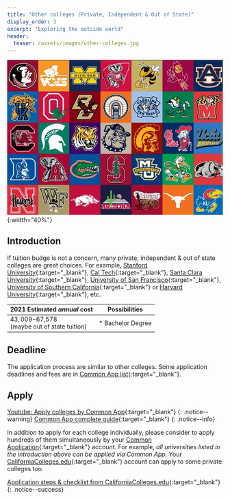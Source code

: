 ```yaml
---
title: "Other colleges (Private, Independent & Out of State)"
display_order: 3
excerpt: "Exploring the outside world"
header:
  teaser: /assets/images/other-colleges.jpg
---
```

![Many college flags](/assets/images/other-colleges.jpg){:width="40%"}
## Introduction
If tuition budge is not a concern, many private, independent & out of state colleges are great choices. For example, [Stanford University](https://www.stanford.edu/){:target="_blank"}, [Cal Tech](https://www.caltech.edu/){:target="_blank"}, [Santa Clara University](https://www.scu.edu/){:target="_blank"}, [University of San Francisco](https://www.usfca.edu/){:target="_blank"}, [University of Southern California](https://www.usc.edu/){:target="_blank"} or [Harvard University](https://www.harvard.edu/){:target="_blank"}, etc.

| 2021 Estimated <strong><em>annual</em></strong> cost| Possibilities | 
| --------------------------------------------------- | --------------| 
|$43,009-$67,578<br>(maybe out of state tuition)   |* Bachelor Degree |

## Deadline
The application process are similar to other colleges. Some application deadlines and fees are in [Common App list](https://content.commonapp.org/Files/ReqGrid.pdf){:target="_blank"}.

## Apply
[Youtube: Apply colleges by Common App](https://youtu.be/8WeJwBCq5QY){:target="_blank"} 
{: .notice--warning}
[Common App complete guide](https://dochub.com/anafallariff/dPB1mkMKOjvjqZ4REOjyzD/collegewise-common-app-guide-2020-2021-pdf?dt=zoCB2Maug_-AFdMxhHfG){:target="_blank"} 
{: .notice--info}

In addition to apply for each college individually, please consider to apply hundreds of them simultaneously by your [Common Application](https://www.commonapp.org){:target="_blank"} account. For example, <em>all universities listed in the introduction above can be applied via Common App</em>. Your [CaliforniaColleges.edu](http://www.californiacolleges.edu){:target="_blank"} account can apply to some private colleges too.

[Application steps & checklist from CaliforniaColleges.edu](https://www.californiacolleges.edu/#/college-application-checklist){:target="_blank"} 
{: .notice--success}
